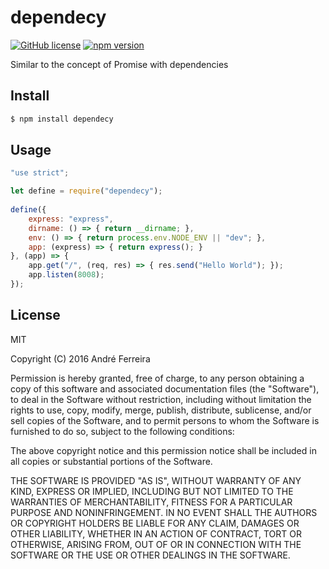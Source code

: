 # dependecy

[![GitHub license](https://img.shields.io/badge/license-MIT-blue.svg)](https://raw.githubusercontent.com/andrehrf/organized/master/LICENSE)
[![npm version](https://badge.fury.io/js/organized.svg)](https://badge.fury.io/js/organized)

Similar to the concept of Promise with dependencies

## Install

```bash
$ npm install dependecy
```

## Usage

```js
"use strict";

let define = require("dependecy");
   
define({ 
    express: "express", 
    dirname: () => { return __dirname; },  
    env: () => { return process.env.NODE_ENV || "dev"; },
    app: (express) => { return express(); }
}, (app) => {
    app.get("/", (req, res) => { res.send("Hello World"); });
    app.listen(8008);
});
```

## License

  MIT
  
  Copyright (C) 2016 André Ferreira

  Permission is hereby granted, free of charge, to any person obtaining a copy of this software and associated documentation files (the "Software"), to deal in the Software without restriction, including without limitation the rights to use, copy, modify, merge, publish, distribute, sublicense, and/or sell copies of the Software, and to permit persons to whom the Software is furnished to do so, subject to the following conditions:

  The above copyright notice and this permission notice shall be included in all copies or substantial portions of the Software.

  THE SOFTWARE IS PROVIDED "AS IS", WITHOUT WARRANTY OF ANY KIND, EXPRESS OR IMPLIED, INCLUDING BUT NOT LIMITED TO THE WARRANTIES OF MERCHANTABILITY, FITNESS FOR A PARTICULAR PURPOSE AND NONINFRINGEMENT. IN NO EVENT SHALL THE AUTHORS OR COPYRIGHT HOLDERS BE LIABLE FOR ANY CLAIM, DAMAGES OR OTHER LIABILITY, WHETHER IN AN ACTION OF CONTRACT, TORT OR OTHERWISE, ARISING FROM, OUT OF OR IN CONNECTION WITH THE SOFTWARE OR THE USE OR OTHER DEALINGS IN THE SOFTWARE.